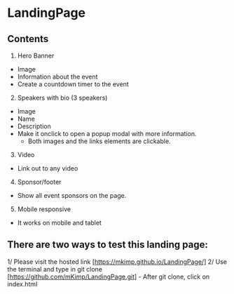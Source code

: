 # LandingPage
## Contents

1. Hero Banner
  - Image
  - Information about the event
  - Create a countdown timer to the event
2. Speakers with bio (3 speakers)
  - Image
  - Name
  - Description
  - Make it onclick to open a popup modal with more information.
    - Both images and the links elements are clickable. 
3. Video
  - Link out to any video
4. Sponsor/footer
  - Show all event sponsors on the page. 
5. Mobile responsive
  - It works on mobile and tablet

## There are two ways to test this landing page:
1/ Please visit the hosted link [https://mkimp.github.io/LandingPage/]
2/ Use the terminal and type in git clone [https://github.com/mKimp/LandingPage.git] 
      - After git clone, click on index.html
